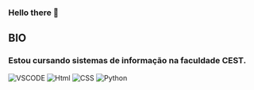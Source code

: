 ### Hello there 👋

## BIO



### Estou cursando sistemas de informação na faculdade CEST. 

![VSCODE](https://img.shields.io/badge/VSCode-0078D4?style=for-the-badge&logo=visual%20studio%20code&logoColor=white)
![Html](https://img.shields.io/badge/HTML5-E34F26?style=for-the-badge&logo=html5&logoColor=white)
![CSS](https://img.shields.io/badge/CSS3-1572B6?style=for-the-badge&logo=css3&logoColor=white)
![Python](https://img.shields.io/badge/Python-FFD43B?style=for-the-badge&logo=python&logoColor=blue)
